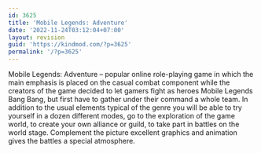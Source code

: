 ```yaml
---
id: 3625
title: 'Mobile Legends: Adventure'
date: '2022-11-24T03:12:04+07:00'
layout: revision
guid: 'https://kindmod.com/?p=3625'
permalink: '/?p=3625'
---
```


Mobile Legends: Adventure – popular online role-playing game in which the main emphasis is placed on the casual combat component while the creators of the game decided to let gamers fight as heroes Mobile Legends Bang Bang, but first have to gather under their command a whole team. In addition to the usual elements typical of the genre you will be able to try yourself in a dozen different modes, go to the exploration of the game world, to create your own alliance or guild, to take part in battles on the world stage. Complement the picture excellent graphics and animation gives the battles a special atmosphere.